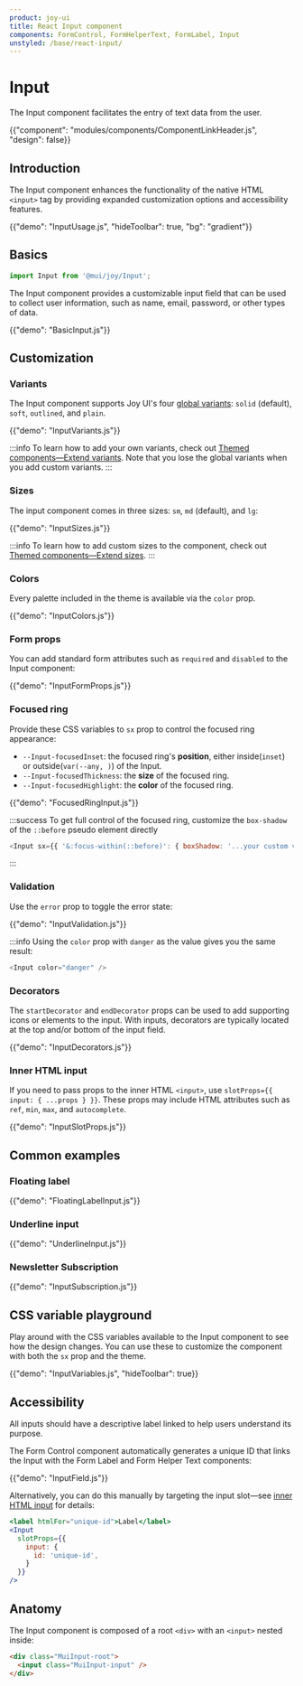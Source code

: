 ```yaml
---
product: joy-ui
title: React Input component
components: FormControl, FormHelperText, FormLabel, Input
unstyled: /base/react-input/
---
```


# Input

<p class="description">The Input component facilitates the entry of text data from the user.</p>

{{"component": "modules/components/ComponentLinkHeader.js", "design": false}}

## Introduction

The Input component enhances the functionality of the native HTML `<input>` tag by providing expanded customization options and accessibility features.

{{"demo": "InputUsage.js", "hideToolbar": true, "bg": "gradient"}}

## Basics

```jsx
import Input from '@mui/joy/Input';
```

The Input component provides a customizable input field that can be used to collect user information, such as name, email, password, or other types of data.

{{"demo": "BasicInput.js"}}

## Customization

### Variants

The Input component supports Joy UI's four [global variants](/joy-ui/main-features/global-variants/): `solid` (default), `soft`, `outlined`, and `plain`.

{{"demo": "InputVariants.js"}}

:::info
To learn how to add your own variants, check out [Themed components—Extend variants](/joy-ui/customization/themed-components/#extend-variants).
Note that you lose the global variants when you add custom variants.
:::

### Sizes

The input component comes in three sizes: `sm`, `md` (default), and `lg`:

{{"demo": "InputSizes.js"}}

:::info
To learn how to add custom sizes to the component, check out [Themed components—Extend sizes](/joy-ui/customization/themed-components/#extend-sizes).
:::

### Colors

Every palette included in the theme is available via the `color` prop.

{{"demo": "InputColors.js"}}

### Form props

You can add standard form attributes such as `required` and `disabled` to the Input component:

{{"demo": "InputFormProps.js"}}

### Focused ring

Provide these CSS variables to `sx` prop to control the focused ring appearance:

- `--Input-focusedInset`: the focused ring's **position**, either inside(`inset`) or outside(`var(--any, )`) of the Input.
- `--Input-focusedThickness`: the **size** of the focused ring.
- `--Input-focusedHighlight`: the **color** of the focused ring.

{{"demo": "FocusedRingInput.js"}}

:::success
To get full control of the focused ring, customize the `box-shadow` of the `::before` pseudo element directly

```js
<Input sx={{ '&:focus-within(::before)': { boxShadow: '...your custom value' } }} />
```

:::

### Validation

Use the `error` prop to toggle the error state:

{{"demo": "InputValidation.js"}}

:::info
Using the `color` prop with `danger` as the value gives you the same result:

```js
<Input color="danger" />
```

### Decorators

The `startDecorator` and `endDecorator` props can be used to add supporting icons or elements to the input.
With inputs, decorators are typically located at the top and/or bottom of the input field.

{{"demo": "InputDecorators.js"}}

### Inner HTML input

If you need to pass props to the inner HTML `<input>`, use `slotProps={{ input: { ...props } }}`.
These props may include HTML attributes such as `ref`, `min`, `max`, and `autocomplete`.

{{"demo": "InputSlotProps.js"}}

## Common examples

### Floating label

{{"demo": "FloatingLabelInput.js"}}

### Underline input

{{"demo": "UnderlineInput.js"}}

### Newsletter Subscription

{{"demo": "InputSubscription.js"}}

## CSS variable playground

Play around with the CSS variables available to the Input component to see how the design changes.
You can use these to customize the component with both the `sx` prop and the theme.

{{"demo": "InputVariables.js", "hideToolbar": true}}

## Accessibility

All inputs should have a descriptive label linked to help users understand its purpose.

The Form Control component automatically generates a unique ID that links the Input with the Form Label and Form Helper Text components:

{{"demo": "InputField.js"}}

Alternatively, you can do this manually by targeting the input slot—see [inner HTML input](#inner-html-input) for details:

```jsx
<label htmlFor="unique-id">Label</label>
<Input
  slotProps={{
    input: {
      id: 'unique-id',
    }
  }}
/>
```

## Anatomy

The Input component is composed of a root `<div>` with an `<input>` nested inside:

```html
<div class="MuiInput-root">
  <input class="MuiInput-input" />
</div>
```
